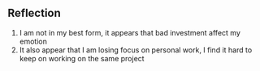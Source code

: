 ## Reflection

1. I am not in my best form, it appears that bad investment affect my emotion
2. It also appear that I am losing focus on personal work, I find it hard to keep on working on the same project

